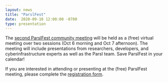 ```yaml
---
layout: news
title: "ParslFest" 
date:  2020-09-10 12:00:00 -0700
type: presentation
---
```


The [second ParslFest community meeting](http://parsl-project.org/parslfest.html) will be held as a (free) virtual meeting over two sessions (Oct 6 morning and Oct 7 afternoon). The meeting will include presentations from researchers, developers, and cyberinfrastructure experts as well as the Parsl team. Save ParslFest in your calendar!

If you are interested in attending or presenting at the (free) ParslFest meeting, please complete the [registration form](https://forms.gle/pPAEPTTgeHucEqt3A).
